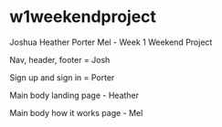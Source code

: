 # w1weekendproject
Joshua Heather Porter Mel - Week 1 Weekend Project

Nav, header, footer = Josh

Sign up and sign in = Porter

Main body landing page - Heather

Main body how it works page - Mel

